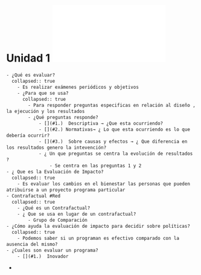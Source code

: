 # Unidad 1 ![📑](../assets/Unidad1_Impact_Evaluation_1637839735097_0.pdf)
	- ¿Qué es evaluar?
	  collapsed:: true
		- Es realizar exámenes periódicos y objetivos
		- ¿Para que se usa?
		  collapsed:: true
			- Para responder preguntas especificas en relación al diseño , la ejecución y los resultados
			- ¿Qué preguntas responde?
				- [](#1.)  Descriptiva → ¿Que esta ocurriendo?
				- [](#2.) Normativas→ ¿ Lo que esta ocurriendo es lo que debería ocurrir?
				- [](#3.)  Sobre causas y efectos → ¿ Que diferencia en los resultados genero la intevención?
				- ¿ Un que preguntas se centra la evolución de resultados ?
					- Se centra en las preguntas 1 y 2
	- ¿ Que es la Evaluación de Impacto?
	  collapsed:: true
		- Es evaluar los cambios en el bienestar las personas que pueden atribuirse a un proyecto programa particular
	- Contrafactual #Red
	  collapsed:: true
		- ¿Qué es un Contrafactual?
		- ¿ Que se usa en lugar de un contrafactual?
			- Grupo de Comparación
	- ¿Cómo ayuda la evaluación de impacto para decidir sobre políticas?
	  collapsed:: true
		- Podemos saber si un programan es efectivo comparado con la ausencia del mismo?
	- ¿Cuales son evaluar un programa?
		- [](#1.)  Inovador
-